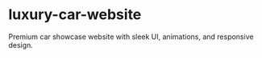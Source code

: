 # luxury-car-website
Premium car showcase website with sleek UI, animations, and responsive design.
